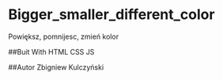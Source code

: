 # Bigger_smaller_different_color
Powiększ, pomnijesc, zmień kolor

##Buit With
HTML
CSS
JS

##Autor
Zbigniew Kulczyński
